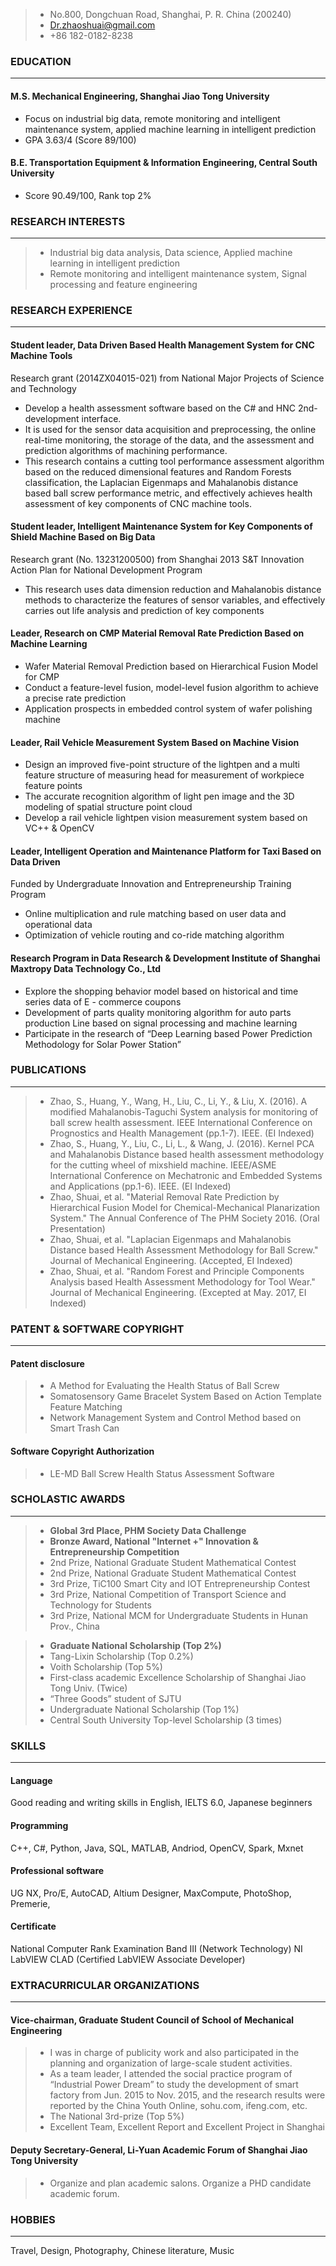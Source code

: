 > * No.800, Dongchuan Road, Shanghai, P. R. China (200240)
> * Dr.zhaoshuai@gmail.com
> * +86 182-0182-8238


### EDUCATION
------
#### M.S. Mechanical Engineering, Shanghai Jiao Tong University
* Focus on industrial big data, remote monitoring and intelligent maintenance system, applied machine learning in intelligent prediction
* GPA 3.63/4 (Score 89/100)

#### B.E. Transportation Equipment & Information Engineering, Central South University
*	Score 90.49/100, Rank top 2%

### RESEARCH INTERESTS
------
> *	Industrial big data analysis, Data science, Applied machine learning in intelligent prediction
> *	Remote monitoring and intelligent maintenance system, Signal processing and feature engineering

### RESEARCH EXPERIENCE
------
#### Student leader, Data Driven Based Health Management System for CNC Machine Tools
Research grant (2014ZX04015-021) from National Major Projects of Science and Technology
* Develop a health assessment software based on the C# and HNC 2nd-development interface.
* It is used for the sensor data acquisition and preprocessing, the online real-time monitoring, the storage of the data, and the assessment and prediction algorithms of machining performance.
* This research contains a cutting tool performance assessment algorithm based on the reduced dimensional features and Random Forests classification, the Laplacian Eigenmaps and Mahalanobis distance based ball screw performance metric, and effectively achieves health assessment of key components of CNC machine tools.

#### Student leader, Intelligent Maintenance System for Key Components of Shield Machine Based on Big Data
Research grant (No. 13231200500) from Shanghai 2013 S&T Innovation Action Plan for National Development Program
* This research uses data dimension reduction and Mahalanobis distance methods to characterize the features of sensor variables, and effectively carries out life analysis and prediction of key components

#### Leader, Research on CMP Material Removal Rate Prediction Based on Machine Learning
* Wafer Material Removal Prediction based on Hierarchical Fusion Model for CMP
* Conduct a feature-level fusion, model-level fusion algorithm to achieve a precise rate prediction
* Application prospects in embedded control system of wafer polishing machine 

#### Leader, Rail Vehicle Measurement System Based on Machine Vision
* Design an improved five-point structure of the lightpen and a multi feature structure of measuring head for measurement of workpiece feature points
* The accurate recognition algorithm of light pen image and the 3D modeling of spatial structure point cloud
* Develop a rail vehicle lightpen vision measurement system based on VC++ & OpenCV

#### Leader, Intelligent Operation and Maintenance Platform for Taxi Based on Data Driven
Funded by Undergraduate Innovation and Entrepreneurship Training Program
* Online multiplication and rule matching based on user data and operational data
* Optimization of vehicle routing and co-ride matching algorithm

#### Research Program in Data Research & Development Institute of Shanghai Maxtropy Data Technology Co., Ltd              
* Explore the shopping behavior model based on historical and time series data of E - commerce coupons
* Development of parts quality monitoring algorithm for auto parts production Line based on signal processing and machine learning
* Participate in the research of “Deep Learning based Power Prediction Methodology for Solar Power Station”

### PUBLICATIONS
------
> *	Zhao, S., Huang, Y., Wang, H., Liu, C., Li, Y., & Liu, X. (2016). A modified Mahalanobis-Taguchi System analysis for monitoring of ball screw health assessment. IEEE International Conference on Prognostics and Health Management (pp.1-7). IEEE. (EI Indexed)
> *	Zhao, S., Huang, Y., Liu, C., Li, L., & Wang, J. (2016). Kernel PCA and Mahalanobis Distance based health assessment methodology for the cutting wheel of mixshield machine. IEEE/ASME International Conference on Mechatronic and Embedded Systems and Applications (pp.1-6). IEEE. (EI Indexed)
> *	Zhao, Shuai, et al. "Material Removal Rate Prediction by Hierarchical Fusion Model for Chemical-Mechanical Planarization System." The Annual Conference of The PHM Society 2016. (Oral Presentation)
> *	Zhao, Shuai, et al. "Laplacian Eigenmaps and Mahalanobis Distance based Health Assessment Methodology for Ball Screw." Journal of Mechanical Engineering. (Accepted, EI Indexed)
> *	Zhao, Shuai, et al. "Random Forest and Principle Components Analysis based Health Assessment Methodology for Tool Wear." Journal of Mechanical Engineering. (Excepted at May. 2017, EI Indexed)


### PATENT & SOFTWARE COPYRIGHT
------
#### Patent disclosure
> *	A Method for Evaluating the Health Status of Ball Screw 
> *	Somatosensory Game Bracelet System Based on Action Template Feature Matching 
> *	Network Management System and Control Method based on Smart Trash Can 
#### Software Copyright Authorization
> *	LE-MD Ball Screw Health Status Assessment Software

### SCHOLASTIC AWARDS
------
> *	**Global 3rd Place, PHM Society Data Challenge**
> *	**Bronze Award, National "Internet +" Innovation & Entrepreneurship Competition**
> *	2nd Prize, National Graduate Student Mathematical Contest
> *	2nd Prize, National Graduate Student Mathematical Contest
> *	3rd Prize, TiC100 Smart City and IOT Entrepreneurship Contest
> *	3rd Prize, National Competition of Transport Science and Technology for Students
> *	3rd Prize, National MCM for Undergraduate Students in Hunan Prov., China

> *	**Graduate National Scholarship (Top 2%)**
> *	Tang-Lixin Scholarship (Top 0.2%)
> *	Voith Scholarship (Top 5%)
> *	First-class academic Excellence Scholarship of Shanghai Jiao Tong Univ. (Twice)
> *	“Three Goods” student of SJTU
> *	Undergraduate National Scholarship (Top 1%) 
> *	Central South University Top-level Scholarship (3 times)

### SKILLS
------
#### Language
Good reading and writing skills in English, IELTS 6.0, Japanese beginners
#### Programming	 
C++, C#, Python, Java, SQL, MATLAB, Andriod, OpenCV, Spark, Mxnet
#### Professional software  
UG NX, Pro/E, AutoCAD, Altium Designer, MaxCompute, PhotoShop, Premerie, 
#### Certificate		
National Computer Rank Examination Band III (Network Technology)
NI LabVIEW CLAD (Certified LabVIEW Associate Developer)

### EXTRACURRICULAR ORGANIZATIONS
------
#### Vice-chairman, Graduate Student Council of School of Mechanical Engineering                 
> *	I was in charge of publicity work and also participated in the planning and organization of large-scale student activities. 
> *	As a team leader, I attended the social practice program of “Industrial Power Dream” to study the development of smart factory from Jun. 2015 to Nov. 2015, and the research results were reported by the China Youth Online, sohu.com, ifeng.com, etc. 
> *	The National 3rd-prize (Top 5%)
> *	Excellent Team, Excellent Report and Excellent Project in Shanghai
#### Deputy Secretary-General, Li-Yuan Academic Forum of Shanghai Jiao Tong University
> *	Organize and plan academic salons. Organize a PHD candidate academic forum.

### HOBBIES
------
Travel, Design, Photography, Chinese literature, Music
